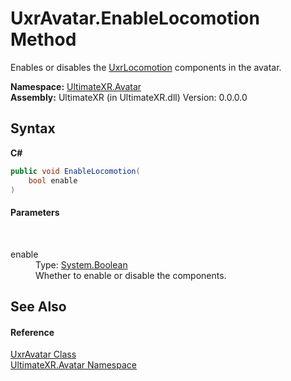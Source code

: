 # UxrAvatar.EnableLocomotion Method 
 

Enables or disables the <a href="T_UltimateXR_Locomotion_UxrLocomotion">UxrLocomotion</a> components in the avatar.

**Namespace:**&nbsp;<a href="N_UltimateXR_Avatar">UltimateXR.Avatar</a><br />**Assembly:**&nbsp;UltimateXR (in UltimateXR.dll) Version: 0.0.0.0

## Syntax

**C#**<br />
``` C#
public void EnableLocomotion(
	bool enable
)
```


#### Parameters
&nbsp;<dl><dt>enable</dt><dd>Type: <a href="https://docs.microsoft.com/dotnet/api/system.boolean" target="_blank" rel="noopener noreferrer">System.Boolean</a><br />Whether to enable or disable the components.</dd></dl>

## See Also


#### Reference
<a href="T_UltimateXR_Avatar_UxrAvatar">UxrAvatar Class</a><br /><a href="N_UltimateXR_Avatar">UltimateXR.Avatar Namespace</a><br />